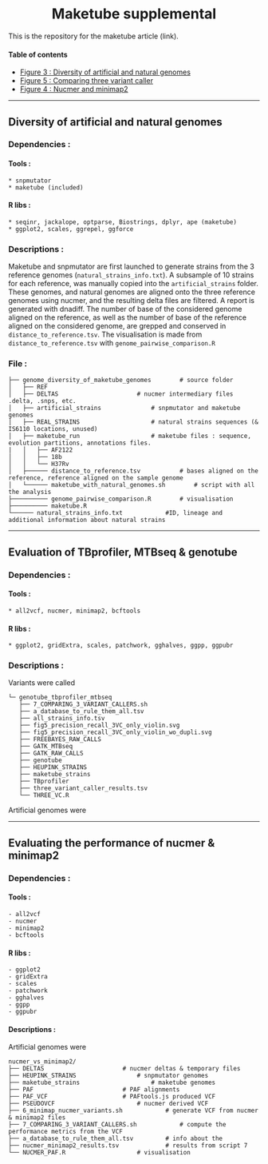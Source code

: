<h1 align="center"> Maketube supplemental </h1>

This is the repository for the maketube article (link).

#### Table of contents

<!--ts-->
-  [Figure 3 : Diversity of artificial and natural genomes](#genome_diversity_tag)
-  [Figure 5 : Comparing three variant caller](#three_vc)
-  [Figure 4 : Nucmer and minimap2](#nucmer_minimap2)

---
## <a name="genome_diversity_tag"></a> Diversity of artificial and natural genomes

### Dependencies :

#### Tools :
	* snpmutator
	* maketube (included)

#### R libs :
	* seqinr, jackalope, optparse, Biostrings, dplyr, ape (maketube)
	* ggplot2, scales, ggrepel, ggforce

### Descriptions :

<p align="justify">
	
Maketube and snpmutator are first launched to generate strains from the 3 reference genomes (`natural_strains_info.txt`).
A subsample of 10 strains for each reference, was manually copied into the `artificial_strains` folder.
These genomes, and natural genomes are aligned onto the three reference genomes using nucmer, and the resulting delta files are filtered. A report is generated with dnadiff.
The number of base of the considered genome aligned on the reference, as well as the number of base of the reference aligned on the considered genome, are grepped and conserved in `distance_to_reference.tsv`.
The visualisation is made from `distance_to_reference.tsv` with `genome_pairwise_comparison.R`
</p>

### File :
```
├── genome_diversity_of_maketube_genomes		# source folder
│   ├── REF
│   ├── DELTAS						# nucmer intermediary files .delta, .snps, etc.
│   ├── artificial_strains				# snpmutator and maketube genomes
│   ├── REAL_STRAINS					# natural strains sequences (& IS6110 locations, unused)
│   ├── maketube_run					# maketube files : sequence, evolution partitions, annotations files. 
|   │   ├── AF2122
│   │   ├── 18b
│   │   └── H37Rv
│   ├────── distance_to_reference.tsv			# bases aligned on the reference, reference aligned on the sample genome
│   └────── maketube_with_natural_genomes.sh		# script with all the analysis
├────────── genome_pairwise_comparison.R		# visualisation
├────────── maketube.R
└────── natural_strains_info.txt			#ID, lineage and additional information about natural strains
```
---
## <a name="three_vc"></a> Evaluation of TBprofiler, MTBseq & genotube
### Dependencies :

#### Tools : 
	* all2vcf, nucmer, minimap2, bcftools

#### R libs :
	* ggplot2, gridExtra, scales, patchwork, gghalves, ggpp, ggpubr

### Descriptions :
Variants were called 


```
└─ genotube_tbprofiler_mtbseq
   ├── 7_COMPARING_3_VARIANT_CALLERS.sh
   ├── a_database_to_rule_them_all.tsv
   ├── all_strains_info.tsv
   ├── fig5_precision_recall_3VC_only_violin.svg
   ├── fig5_precision_recall_3VC_only_violin_wo_dupli.svg
   ├── FREEBAYES_RAW_CALLS
   ├── GATK_MTBseq
   ├── GATK_RAW_CALLS
   ├── genotube
   ├── HEUPINK_STRAINS
   ├── maketube_strains
   ├── TBprofiler
   ├── three_variant_caller_results.tsv
   └── THREE_VC.R
```
<p align="justify">
Artificial genomes were 
</p>


---
## <a name="nucmer_minimap2"></a> Evaluating the performance of nucmer & minimap2
### Dependencies :

#### Tools : 
	- all2vcf
	- nucmer
	- minimap2
	- bcftools

#### R libs :
	- ggplot2
	- gridExtra
	- scales
	- patchwork
	- gghalves
	- ggpp
	- ggpubr

#### Descriptions :

<p align="justify">

Artificial genomes were 
</p>

```
nucmer_vs_minimap2/
├── DELTAS						# nucmer deltas & temporary files
├── HEUPINK_STRAINS					# snpmutator genomes
├── maketube_strains					# maketube genomes
├── PAF							# PAF alignments
├── PAF_VCF						# PAFtools.js produced VCF
├── PSEUDOVCF						# nucmer derived VCF
├── 6_minimap_nucmer_variants.sh			# generate VCF from nucmer & minimap2 files
├── 7_COMPARING_3_VARIANT_CALLERS.sh			# compute the performance metrics from the VCF
├── a_database_to_rule_them_all.tsv			# info about the 
├── nucmer_minimap2_results.tsv				# results from script 7
└── NUCMER_PAF.R					# visualisation
```
